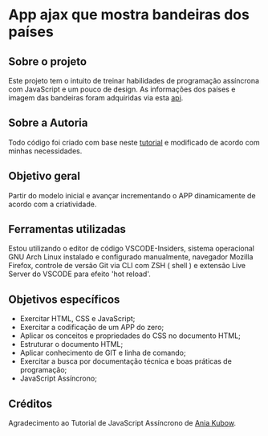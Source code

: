 # App ajax que mostra bandeiras dos países

## Sobre o projeto

Este projeto tem o intuito de treinar habilidades de programação assíncrona com JavaScript e um pouco de design.
As informações dos países e imagem das bandeiras foram adquiridas via esta [api](https://restcountries.com/#api-endpoints-v2-all).

## Sobre a Autoria

Todo código foi criado com base neste [tutorial](https://www.youtube.com/watch?v=wdvruTuWvW8) e modificado de acordo com minhas necessidades.

## Objetivo geral

Partir do modelo inicial e avançar incrementando o APP dinamicamente de acordo com a criatividade.

## Ferramentas utilizadas

Estou utilizando o editor de código VSCODE-Insiders, sistema operacional GNU Arch Linux instalado e configurado manualmente, navegador Mozilla Firefox, controle de versão Git via CLI com ZSH ( shell ) e extensão Live Server do VSCODE para efeito 'hot reload'.

## Objetivos específicos

- Exercitar HTML, CSS e JavaScript;
- Exercitar a codificação de um APP do zero;
- Aplicar os conceitos e propriedades do CSS no documento HTML;
- Estruturar o documento HTML;
- Aplicar conhecimento de GIT e linha de comando;
- Exercitar a busca por documentação técnica e boas práticas de programação;
- JavaScript Assíncrono;

## Créditos

Agradecimento ao Tutorial  de JavaScript Assíncrono de [Ania Kubow](https://www.youtube.com/watch?v=wdvruTuWvW8).